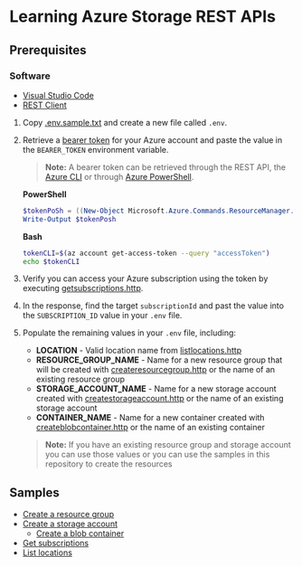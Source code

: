 # Learning Azure Storage REST APIs

## Prerequisites

### Software

- [Visual Studio Code](https://code.visualstudio.com/)
- [REST Client](https://marketplace.visualstudio.com/items?itemName=humao.rest-client)

1. Copy [.env.sample.txt](.env.sample.txt) and create a new file called `.env`.
2. Retrieve a [bearer token](https://docs.microsoft.com/rest/api/azure/#authorization-code-grant-interactive-clients) for your Azure account and paste the value in the `BEARER_TOKEN` environment variable.

    > **Note:** A bearer token can be retrieved through the REST API, the [Azure CLI](https://docs.microsoft.com/cli/azure/account?view=azure-cli-latest#az-account-get-access-token) or through [Azure PowerShell](https://gist.github.com/ciphertxt/1a7257f03cb04ad71b09e2415a3150eb).

    **PowerShell**

    ```powershell
    $tokenPoSh = ((New-Object Microsoft.Azure.Commands.ResourceManager.Common.RMProfileClient([Microsoft.Azure.Commands.Common.Authentication.Abstractions.AzureRmProfileProvider]::Instance.Profile)).AcquireAccessToken((Gaz account get-access-tokenId)).AccessToken
    Write-Output $tokenPosh
    ```

    **Bash**

    ```sh
    tokenCLI=$(az account get-access-token --query "accessToken")
    echo $tokenCLI
    ```

3. Verify you can access your Azure subscription using the token by executing [getsubscriptions.http](getsubscriptions.http).
4. In the response, find the target `subscriptionId` and past the value into the `SUBSCRIPTION_ID` value in your `.env` file.
5. Populate the remaining values in your `.env` file, including:

    - **LOCATION** - Valid location name from [listlocations.http](listlocations.http)
    - **RESOURCE_GROUP_NAME** - Name for a new resource group that will be created with [createresourcegroup.http](createresourcegroup.http) or the name of an existing resource group
    - **STORAGE_ACCOUNT_NAME** - Name for a new storage account created with [createstorageaccount.http](createstorageaccount.http) or the name of an existing storage account
    - **CONTAINER_NAME** -  Name for a new container created with [createblobcontainer.http](createblobcontainer.http) or the name of an existing container

    > **Note:** If you have an existing resource group and storage account you can use those values or you can use the samples in this repository to create the resources

## Samples

- [Create a resource group](createresourcegroup.http)
- [Create a storage account](createstorageaccount.http)
  - [Create a blob container](createblobcontainer.http)
- [Get subscriptions](getsubscriptions.http)
- [List locations](listlocations.http)
